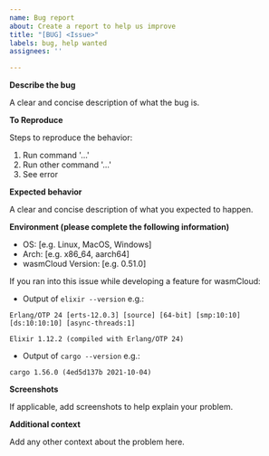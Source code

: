 ```yaml
---
name: Bug report
about: Create a report to help us improve
title: "[BUG] <Issue>"
labels: bug, help wanted
assignees: ''

---
```


**Describe the bug**

A clear and concise description of what the bug is.

**To Reproduce**

Steps to reproduce the behavior:
1. Run command '...'
1. Run other command '...'
1. See error

**Expected behavior**

A clear and concise description of what you expected to happen.

**Environment (please complete the following information)**
 - OS: [e.g. Linux, MacOS, Windows]
 - Arch: [e.g. x86_64, aarch64]
 - wasmCloud Version: [e.g. 0.51.0]

If you ran into this issue while developing a feature for wasmCloud:
 - Output of `elixir --version` e.g.:
 ```
 Erlang/OTP 24 [erts-12.0.3] [source] [64-bit] [smp:10:10] [ds:10:10:10] [async-threads:1]

 Elixir 1.12.2 (compiled with Erlang/OTP 24)
 ```
 - Output of `cargo --version` e.g.:
 ```
 cargo 1.56.0 (4ed5d137b 2021-10-04)
 ```

**Screenshots**

If applicable, add screenshots to help explain your problem.

**Additional context**

Add any other context about the problem here.
